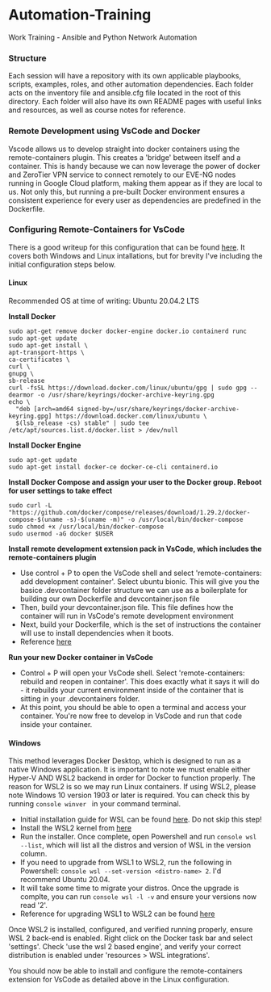 # Automation-Training
Work Training - Ansible and Python Network Automation

### Structure
Each session will have a repository with its own applicable playbooks, scripts, examples, roles, and other automation dependencies. Each folder acts on the inventory file and ansible.cfg file located in the root of this directory. Each folder will also have its own README pages with useful links and resources, as well as course notes for reference. 

### Remote Development using VsCode and Docker
Vscode allows us to develop straight into docker containers using the remote-containers plugin. This creates a 'bridge' between itself and a container. This is handy because we can now leverage the power of docker and ZeroTier VPN service to connect remotely to our EVE-NG nodes running in Google Cloud platform, making them appear as if they are local to us. Not only this, but running a pre-built Docker environment ensures a consistent experience for every user as dependencies are predefined in the Dockerfile. 

### Configuring Remote-Containers for VsCode
There is a good writeup for this configuration that can be found [here](https://code.visualstudio.com/docs/remote/containers). It covers both Windows and Linux intallations, but for brevity I've including the initial configuration steps below. 

#### Linux
Recommended OS at time of writing: Ubuntu 20.04.2 LTS

**Install Docker**
```console
sudo apt-get remove docker docker-engine docker.io containerd runc
sudo apt-get update
sudo apt-get install \
apt-transport-https \
ca-certificates \
curl \
gnupg \
sb-release
curl -fsSL https://download.docker.com/linux/ubuntu/gpg | sudo gpg --dearmor -o /usr/share/keyrings/docker-archive-keyring.gpg
echo \
  "deb [arch=amd64 signed-by=/usr/share/keyrings/docker-archive-keyring.gpg] https://download.docker.com/linux/ubuntu \
  $(lsb_release -cs) stable" | sudo tee /etc/apt/sources.list.d/docker.list > /dev/null
```

**Install Docker Engine**
```console
sudo apt-get update
sudo apt-get install docker-ce docker-ce-cli containerd.io
```

**Install Docker Compose and assign your user to the Docker group. Reboot for user settings to take effect**
```console
sudo curl -L "https://github.com/docker/compose/releases/download/1.29.2/docker-compose-$(uname -s)-$(uname -m)" -o /usr/local/bin/docker-compose
sudo chmod +x /usr/local/bin/docker-compose
sudo usermod -aG docker $USER
```

**Install remote development extension pack in VsCode, which includes the remote-containers plugin**
- Use control + P to open the VsCode shell and select 'remote-containers: add development container'. Select ubuntu bionic. This will give you the basice .devcontainer folder structure we can use as a boilerplate for building our own Dockerfile and devcontainer.json file
- Then, build your devcontainer.json file. This file defines how the container will run in VsCode's remote development environment
- Next, build your Dockerfile, which is the set of instructions the container will use to install dependencies when it boots.
- Reference [here](https://code.visualstudio.com/docs/remote/create-dev-container#_create-a-devcontainerjson-file)

**Run your new Docker container in VsCode**
- Control + P will open your VsCode shell. Select 'remote-containers: rebuild and reopen in container'. This does exactly what it says it will do - it rebuilds your current environment inside of the container that is sitting in your .devcontainers folder. 
- At this point, you should be able to open a terminal and access your container. You're now free to develop in VsCode and run that code inside your container. 

#### Windows
This method leverages Docker Desktop, which is designed to run as a native Windows application. It is important to note we must enable either Hyper-V AND WSL2 backend in order for Docker to function properly. The reason for WSL2 is so we may run Linux containers. If using WSL2, please note Windows 10 version 1903 or later is required. You can check this by running ```console winver ``` in your command terminal. 
- Initial installation guide for WSL can be found [here](https://docs.microsoft.com/en-us/windows/wsl/install-win10). Do not skip this step!
- Install the WSL2 kernel from [here](https://docs.microsoft.com/en-us/windows/wsl/wsl2-kernel)
- Run the installer. Once complete, open Powershell and run ```console wsl --list```, which will list all the distros and version of WSL in the version column. 
- If you need to upgrade from WSL1 to WSL2, run the following in Powershell: ```console wsl --set-version <distro-name> 2```. I'd recommend Ubuntu 20.04. 
- It will take some time to migrate your distros. Once the upgrade is complte, you can run ```console wsl -l -v``` and ensure your versions now read '2'. 
- Reference for upgrading WSL1 to WSL2 can be found [here](https://dev.to/adityakanekar/upgrading-from-wsl1-to-wsl2-1fl9)

Once WSL2 is installed, configured, and verified running properly, ensure WSL 2 back-end is enabled. Right click on the Docker task bar and select 'settings'. Check 'use the wsl 2 based engine', and verify your correct distribution is enabled under 'resources > WSL integrations'.

You should now be able to install and configure the remote-containers extension for VsCode as detailed above in the Linux configuration. 

